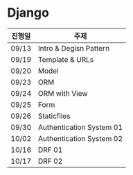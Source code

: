 # Django 

| 진행일 | 주제                     |
| ------ | ------------------------ |
| 09/13  | Intro & Degisn Pattern   |
| 09/19  | Template & URLs          |
| 09/20  | Model                    |
| 09/23  | ORM                      |
| 09/24  | ORM with View            |
| 09/25  | Form                     |
| 09/26  | Staticfiles              |
| 09/30  | Authentication System 01 |
| 10/02  | Authentication System 02 |
| 10/16  | DRF 01                   |
| 10/17  | DRF 02                   |
